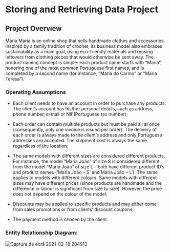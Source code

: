 # Storing and Retrieving Data Project

## Project Overview
  Maria Maria is an online shop that sells handmade clothes and accessories. Inspired by a family tradition of crochet, its business model also embraces sustainability as a main goal, using eco-friendly materials and reusing leftovers from clothing pieces that would otherwise be sent away. The product naming concept is simple: each product name starts with “Maria”, honoring one of the most common Portuguese first names, and is completed by a second name (for instance, “Maria do Carmo” or “Maria Teresa”).
  
### Operating Assumptions
 - Each client needs to have an account in order to purchase any products. The client’s account has his/her personal details, such as address, phone number, e-mail or NIF(Portuguese tax number);
 
 - Each order can contain multiple products but must be paid all at once (consequently, only one invoice is issued per order). The delivery of each order is always made to the client’s address and only Portuguese addresses are accepted. The shipment cost is always the same regardless of the location;
 
 - The same models with different sizes are considered different products. For instance, the model “Maria João” of size S is considered different from the model “Maria João” of size L – both have different product ID’s and product names (‘Maria João – S’ and‘Maria João – L’). The same applies to models with different colours. Same models with different sizes may have different prices (since products are handmade and the difference in labour is significant from size to size). However, the price does not depend on the colour of the model;
 
 - Discounts may be applied to specific products and may either come from sales promotions or from clients’ discount coupons;
  - The payment method is chosen by the client.

### Entity Relationship Diagram:
![Captura de ecrã 2021-02-18 204913](https://user-images.githubusercontent.com/72451435/108420201-647ce900-722b-11eb-965a-c87bf25b9d66.png)

